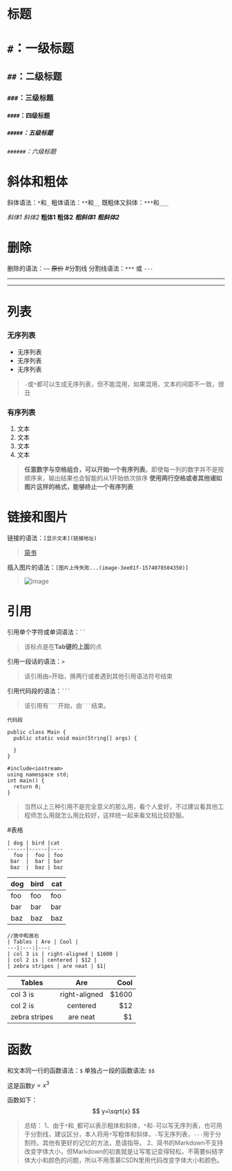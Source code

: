 # 标题
# `#`：一级标题
## `##`：二级标题
### `###`：三级标题
#### `####`：四级标题
##### `#####`：五级标题
###### `######`：六级标题

# 斜体和粗体
斜体语法：`*`和`_`
粗体语法：`**`和`__`
既粗体又斜体：`***`和`___`

*斜体1*
_斜体2_
**粗体1**
__粗体2__
***粗斜体1***
___粗斜体2___

# 删除
删除的语法：`~~`
~~原价~~
#分割线
分割线语法：`***` 或 `---`
***
---
# 列表
### 无序列表     
- 无序列表
- 无序列表
- 无序列表

> `-`或`*`都可以生成无序列表，但不能混用，如果混用，文本的间距不一致，很丑
### 有序列表
1. 文本
2. 文本
2. 文本
1. 文本

>  **任意数字与空格组合，可以开始一个有序列表**。即使每一列的数字并不是按顺序来，输出结果也会智能的从1开始依次排序
>  **使用两行空格或者其他诸如图片这样的格式，能够终止一个有序列表**

# 链接和图片
链接的语法：`[显示文本](链接地址)`
> [简书](http://www.jianshu.com)

插入图片的语法：`[图片上传失败...(image-3ee01f-1574078504350)]`
> ![image](https://upload-images.jianshu.io/upload_images/20166506-dc093b907a4e7532.jpg?imageMogr2/auto-orient/strip%7CimageView2/2/w/1240)

# 引用
引用单个字符或单词语法：` `` `
> 该标点是在**Tab键的上面**的点

引用一段话的语法：`>`
> 该引用由`>`开始，换两行或者遇到其他引用语法符号结束

引用代码段的语法：` ``` `
> 该引用有` ``` `开始，由` ``` `结束。
```
代码段
```

```
public class Main {
  public static void main(String[] args) {

  }
}
```

```
#include<iostream>
using namespace std;
int main() {
  return 0;
}
```
> 当然以上三种引用不是完全意义的那么用，看个人爱好，不过建议看其他工程师怎么用就怎么用比较好，这样统一起来看文档比较舒服。

#表格
```
| dog | bird |cat
------|------|----
  foo |  foo | foo
 bar  |  bar | bar
 baz  |  baz | baz
```
| dog | bird |cat
---|---|---
foo |  foo | foo
bar | bar | bar
baz | baz | baz
```
//居中和居右
| Tables | Are | Cool |
---|:---:|---:
| col 3 is | right-aligned | $1600 |
| col 2 is | centered | $12 |
| zebra stripes | are neat | $1|
```

| Tables | Are | Cool |
---|:---:|---:
| col 3 is | right-aligned | $1600 |
| col 2 is | centered | $12 |
| zebra stripes | are neat | $1|

# 函数
和文本同一行的函数语法：`$`
单独占一段的函数语法: `$$`

这是函数$y=x^3$

函数如下：
$$
y=\sqrt{x}
$$

> 总结：
> 1、由于`*`和`_`都可以表示粗体和斜体，`*`和`-`可以写无序列表，也可用于分割线，建议区分，本人将用`*`写粗体和斜体，`-`写无序列表，`---`用于分割符。其他有更好的记忆的方法，恳请指导。
> 2、简书的Markdown不支持改变字体大小，但Markdown的初衷就是让写笔记变得轻松，不需要纠结字体大小和颜色的问题，所以不用羡慕CSDN里用代码改变字体大小和颜色。